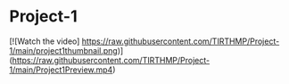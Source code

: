 # Project-1

[![Watch the video]
https://raw.githubusercontent.com/TIRTHMP/Project-1/main/project1thumbnail.png)]
(https://raw.githubusercontent.com/TIRTHMP/Project-1/main/Project1Preview.mp4)
